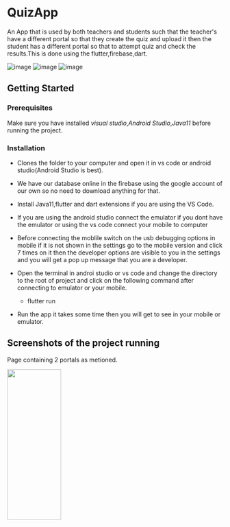 # QuizApp
An App that is used by both teachers and students such that the teacher's have a different portal so that they create the quiz and upload it then the student has a different portal so that to attempt quiz and check the results.This is done using the flutter,firebase,dart.

![image](https://img.shields.io/badge/DART-E34F26?style=for-the-badge&logo=dart&logoColor=white)
![image](https://img.shields.io/badge/FLUTTER-3756AB?style=for-the-badge&logo=flutter&logoColor=white)
![image](https://img.shields.io/badge/FIREBASE-E34F26?style=for-the-badge&logo=FireBase&logoColor=white)

## Getting Started
### Prerequisites

Make sure you have installed *visual studio*,*Android Studio*,*Java11*  before running the project.

### Installation

* Clones the folder to your computer and open it in vs code or android studio(Android Studio is best).

* We have our database online in the firebase using the google account of our own so no need to download anything for that.
   
* Install Java11,flutter and dart extensions if you are using the VS Code.

* If you are using the android studio connect the emulator if you dont have the emulator or using the vs code connect your mobile to computer

* Before connecting the moblile switch on the usb debugging options in mobile if it is not shown in the settings go to the mobile version and click 7 times on it then the developer options are visible to you in the settings and you will get a pop up message that you are a developer.

* Open the terminal in androi studio or vs code and change the directory to the root of project and click on the following command after connecting to emulator or your mobile.

   * flutter run
   
* Run the app it takes some time then you will get to see in your mobile or emulator.

## Screenshots of the project running

Page containing 2 portals as metioned.

<img src="https://user-images.githubusercontent.com/113230592/233431474-1fbd2fe0-48fb-4d38-8595-da6e8807246e.jpg" width="50%" height="30%">
